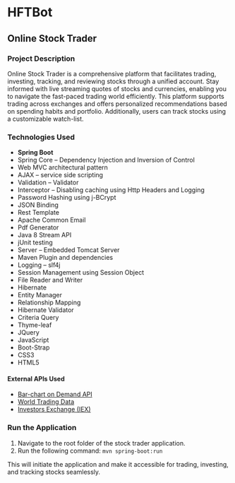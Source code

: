 # HFTBot
## Online Stock Trader

### Project Description

Online Stock Trader is a comprehensive platform that facilitates trading, investing, tracking, and reviewing stocks through a unified account. Stay informed with live streaming quotes of stocks and currencies, enabling you to navigate the fast-paced trading world efficiently. This platform supports trading across exchanges and offers personalized recommendations based on spending habits and portfolio. Additionally, users can track stocks using a customizable watch-list.

### Technologies Used

- **Spring Boot**
- Spring Core – Dependency Injection and Inversion of Control
- Web MVC architectural pattern
- AJAX – service side scripting
- Validation – Validator
- Interceptor – Disabling caching using Http Headers and Logging
- Password Hashing using j-BCrypt
- JSON Binding
- Rest Template
- Apache Common Email
- Pdf Generator
- Java 8 Stream API
- jUnit testing
- Server – Embedded Tomcat Server
- Maven Plugin and dependencies
- Logging – slf4j
- Session Management using Session Object
- File Reader and Writer
- Hibernate
- Entity Manager
- Relationship Mapping
- Hibernate Validator
- Criteria Query
- Thyme-leaf
- JQuery
- JavaScript
- Boot-Strap
- CSS3
- HTML5

#### External APIs Used
- [Bar-chart on Demand API](https://www.barchart.com/ondemand/api)
- [World Trading Data](https://www.worldtradingdata.com/)
- [Investors Exchange (IEX)](https://iextrading.com/)

### Run the Application

1. Navigate to the root folder of the stock trader application.
2. Run the following command: `mvn spring-boot:run`

This will initiate the application and make it accessible for trading, investing, and tracking stocks seamlessly.